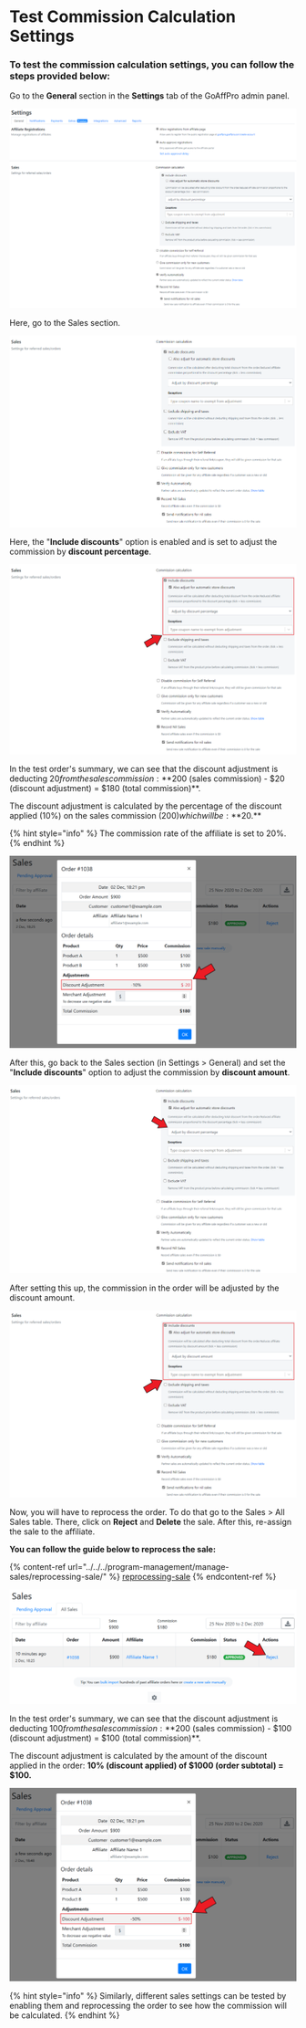 # Test Commission Calculation Settings

### To test the commission calculation settings, you can follow the steps provided below:

Go to the **General** section in the **Settings** tab of the GoAffPro admin panel.

![Settings > General](<../../../.gitbook/assets/image (2251).png>)

Here, go to the Sales section.

![Sales](<../../../.gitbook/assets/image (1513).png>)

Here, the "**Include discounts**" option is enabled and is set to adjust the commission by **discount percentage**.

![Adjust by discount percentage ](<../../../.gitbook/assets/Screenshot 2020-12-02 181211.png>)

In the test order's summary, we can see that the discount adjustment is deducting $20 from the sales commission: **$200 (sales commission) - $20 (discount adjustment) = $180 (total commission)**.&#x20;

The discount adjustment is calculated by the percentage of the discount applied (10%) on the sales commission ($200) which will be: **$20.**

{% hint style="info" %}
The commission rate of the affiliate is set to 20%.
{% endhint %}

![Order Summary](<../../../.gitbook/assets/Screenshot 2020-12-02 182623.png>)

After this, go back to the Sales section (in Settings > General) and set the "**Include discounts**" option to adjust the commission by **discount amount**.

![Adjust by discount amount](<../../../.gitbook/assets/Screenshot 2020-12-02 182915.png>)

After setting this up, the commission in the order will be adjusted by the discount amount.

![Sales settings](<../../../.gitbook/assets/Screenshot 2020-12-02 183354.png>)

Now, you will have to reprocess the order. To do that go to the Sales > All Sales table. There, click on **Reject** and **Delete** the sale. After this, re-assign the sale to the affiliate.

**You can follow the guide below to reprocess the sale:**

{% content-ref url="../../../program-management/manage-sales/reprocessing-sale/" %}
[reprocessing-sale](../../../program-management/manage-sales/reprocessing-sale/)
{% endcontent-ref %}

![Reprocess the sale](<../../../.gitbook/assets/Screenshot 2020-12-02 183600.png>)

In the test order's summary, we can see that the discount adjustment is deducting $100 from the sales commission: **$200 (sales commission) - $100 (discount adjustment) = $100 (total commission)**.&#x20;

The discount adjustment is calculated by the amount of the discount applied in the order: **10% (discount applied) of $1000 (order subtotal) = $100.**

![Order Summary](<../../../.gitbook/assets/Screenshot 2020-12-02 184904.png>)

{% hint style="info" %}
Similarly, different sales settings can be tested by enabling them and reprocessing the order to see how the commission will be calculated.&#x20;
{% endhint %}
